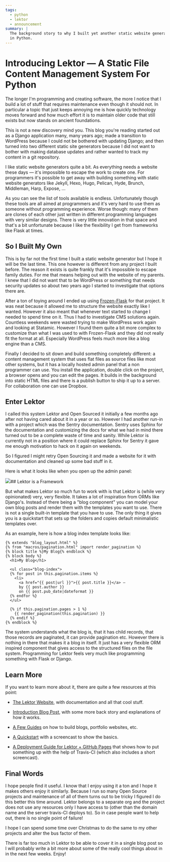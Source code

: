 ```yaml
---
tags:
  - python
  - lektor
  - announcement
summary: |
  The background story to why I built yet another static website generator
  in Python.
---
```


# Introducing Lektor — A Static File Content Management System For Python

The longer I'm programming and creating software, the more I notice that I
build a lot of stuff that requires maintenance even though it should not.
In particular a topic that just keeps annoying me is how quickly
technology moves forward and how much effort it is to maintain older code
that still exists but now stands on ancient foundations.

This is not a new discovery mind you.  This blog you're reading started
out as a Django application many, many years ago; made a transition to
WordPress because I could not be bothered with updating Django; and then
turned into two different static site generators because I did not want to
bother with making database updates and rather wanted to track my content
in a git repository.

I like static website generators quite a bit.  As everything needs a
website these days — it's impossible to escape the work to create one.
For programmers it's possible to get away with building something with
static website generators like Jekyll, Hexo, Hugo, Pelican, Hyde, Brunch,
Middleman, Harp, Expose, …

As you can see the list of tools available is endless.  Unfortunately
though these tools are all aimed at programmers and it's very hard to use
them as someone without programming experience.  Worse though: many of
them are clones of each other just written in different programming
languages with very similar designs.  There is very little innovation in
that space and that's a bit unfortunate because I like the flexibility I
get from frameworks like Flask at times.

## So I Built My Own

This is by far not the first time I built a static website generator but I
hope it will be the last time.  This one however is different from any
project I built before.  The reason it exists is quite frankly that it's
impossible to escape family duties.  For me that means helping out with
the website of my parents.  I knew that I did not want that to be
WordPress or something that needs security updates so about two years ago
I started to investigate that options there are.

After a ton of toying around I ended up using [Frozen-Flask](http://pythonhosted.org/Frozen-Flask/) for that project.  It was neat
because it allowed me to structure the website exactly like I wanted.
However it also meant that whenever text started to change I needed to
spend time on it.  Thus I had to investigate CMS solutions again.
Countless weekends were wasted trying to make WordPress work again and
looking at Statamic.  However I found them quite a bit more complex to
customize than what I was used to with Frozen-Flask and they did not
really fit the format at all.  Especially WordPress feels much more like a
blog engine than a CMS.

Finally I decided to sit down and build something completely different: a
content management system that uses flat files as source files like most
other systems, but it has a locally hosted admin panel that a non
programmer can use.  You install the application, double click on the
project, a browser opens and you can edit the pages.  It builds in the
background into static HTML files and there is a publish button to ship it
up to a server.  For collaboration one can use Dropbox.

## Enter Lektor

I called this system Lektor and Open Sourced it initially a few months ago
after not having cared about it in a year or so.  However I had another
run-in with a project which was the Sentry documentation.  Sentry uses
Sphinx for the documentation and customizing the docs for what we had in
mind there turned out to be a complete waste of time and sanity.  While
Lektor is currently not in a position where it could replace Sphinx for
Sentry it gave me enough motivation to hack on it again on weekends.

So I figured I might retry Open Sourcing it and made a website for it with
documentation and cleaned up some bad stuff in it.

Here is what it looks like when you open up the admin panel:

![](https://raw.githubusercontent.com/lektor/lektor-archive/master/screenshots/admin.png)## Lektor is a Framework

But what makes Lektor so much fun to work with is that Lektor is (while
very opinionated) very, very flexible.  It takes a lot of inspiration from
ORMs like Django's.  Instead of there being a "blog component" you can model
your own blog posts and render them with the templates you want to use.
There is not a single built-in template that you have to use.  The only
thing it gives you is a quickstart that sets up the folders and copies
default minimalistic templates over.

As an example, here is how a blog index template looks like:

```html+jinja
{% extends "blog_layout.html" %}
{% from "macros/pagination.html" import render_pagination %}
{% block title %}My Blog{% endblock %}
{% block body %}
  <h1>My Blog</h1>

  <ul class="blog-index">
  {% for post in this.pagination.items %}
    <li>
      <a href="{{ post|url }}">{{ post.title }}</a> —
      by {{ post.author }}
      on {{ post.pub_date|dateformat }}
  {% endfor %}
  </ul>

  {% if this.pagination.pages > 1 %}
    {{ render_pagination(this.pagination) }}
  {% endif %}
{% endblock %}
```

The system understands what the blog is, that it has child records, that
those records are paginated, it can provide pagination etc.  However there
is nothing in there that makes it a blog in itself.  It just has a very
flexible ORM inspired component that gives access to the structured files
on the file system.  Programming for Lektor feels very much like
programming something with Flask or Django.

## Learn More

If you want to learn more about it, there are quite a few resources at
this point:

- [The Lektor Website](https://www.getlektor.com/), with documentation
and all that cool stuff.

- [Introduction Blog Post](https://www.getlektor.com/blog/2015/12/hello-lektor/),
with some more back story and explanations of how it works.

- [A Few Guides](https://www.getlektor.com/docs/guides/) on how to
build blogs, portfolio websites, etc.

- [A Quickstart](https://www.getlektor.com/docs/quickstart/) with a
screencast to show the basics.

- [A Deployment Guide for Lektor + GitHub Pages](https://www.getlektor.com/docs/deployment/travisci/) that shows how
to put something up with the help of Travis-CI (which also includes a
short screencast).

## Final Words

I hope people find it useful.  I know that I enjoy using it a ton and I
hope it makes others enjoy it similarly.  Because I run so many Open
Source projects and maintenance of all of them turns out to be tricky I
figured I do this better this time around.  Lektor belongs to a separate
org and the project does not use any resources only I have access to
(other than the domain name and the server travis-CI deploys to).  So in
case people want to help out, there is no single point of failure!

I hope I can spend some time over Christmas to do the same to my other
projects and alter the bus factor of them.

There is far too much in Lektor to be able to cover it in a single blog
post so I will probably write a bit more about some of the really cool
things about in in the next few weeks.  Enjoy!
